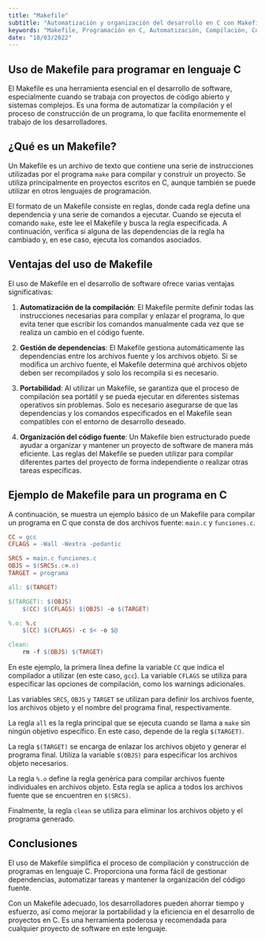 ```yaml
---
title: "Makefile"
subtitle: "Automatización y organización del desarrollo en C con Makefile"
keywords: "Makefile, Programación en C, Automatización, Compilación, Construcción"
date: "18/03/2022"
---
```


## Uso de Makefile para programar en lenguaje C

El Makefile es una herramienta esencial en el desarrollo de software, especialmente cuando se trabaja con proyectos de código abierto y sistemas complejos. Es una forma de automatizar la compilación y el proceso de construcción de un programa, lo que facilita enormemente el trabajo de los desarrolladores.

## ¿Qué es un Makefile?

Un Makefile es un archivo de texto que contiene una serie de instrucciones utilizadas por el programa `make` para compilar y construir un proyecto. Se utiliza principalmente en proyectos escritos en C, aunque también se puede utilizar en otros lenguajes de programación.

El formato de un Makefile consiste en reglas, donde cada regla define una dependencia y una serie de comandos a ejecutar. Cuando se ejecuta el comando `make`, este lee el Makefile y busca la regla especificada. A continuación, verifica si alguna de las dependencias de la regla ha cambiado y, en ese caso, ejecuta los comandos asociados.

## Ventajas del uso de Makefile

El uso de Makefile en el desarrollo de software ofrece varias ventajas significativas:

1. **Automatización de la compilación**: El Makefile permite definir todas las instrucciones necesarias para compilar y enlazar el programa, lo que evita tener que escribir los comandos manualmente cada vez que se realiza un cambio en el código fuente.

2. **Gestión de dependencias**: El Makefile gestiona automáticamente las dependencias entre los archivos fuente y los archivos objeto. Si se modifica un archivo fuente, el Makefile determina qué archivos objeto deben ser recompilados y solo los recompila si es necesario.

3. **Portabilidad**: Al utilizar un Makefile, se garantiza que el proceso de compilación sea portátil y se pueda ejecutar en diferentes sistemas operativos sin problemas. Solo es necesario asegurarse de que las dependencias y los comandos especificados en el Makefile sean compatibles con el entorno de desarrollo deseado.

4. **Organización del código fuente**: Un Makefile bien estructurado puede ayudar a organizar y mantener un proyecto de software de manera más eficiente. Las reglas del Makefile se pueden utilizar para compilar diferentes partes del proyecto de forma independiente o realizar otras tareas específicas.

## Ejemplo de Makefile para un programa en C

A continuación, se muestra un ejemplo básico de un Makefile para compilar un programa en C que consta de dos archivos fuente: `main.c` y `funciones.c`.

```makefile
CC = gcc
CFLAGS = -Wall -Wextra -pedantic

SRCS = main.c funciones.c
OBJS = $(SRCS:.c=.o)
TARGET = programa

all: $(TARGET)

$(TARGET): $(OBJS)
    $(CC) $(CFLAGS) $(OBJS) -o $(TARGET)

%.o: %.c
    $(CC) $(CFLAGS) -c $< -o $@

clean:
    rm -f $(OBJS) $(TARGET)
```

En este ejemplo, la primera línea define la variable `CC` que indica el compilador a utilizar (en este caso, `gcc`). La variable `CFLAGS` se utiliza para especificar las opciones de compilación, como los warnings adicionales.

Las variables `SRCS`, `OBJS` y `TARGET` se utilizan para definir los archivos fuente, los archivos objeto y el nombre del programa final, respectivamente.

La regla `all` es la regla principal que se ejecuta cuando se llama a `make` sin ningún objetivo específico. En este caso, depende de la regla `$(TARGET)`.

La regla `$(TARGET)` se encarga de enlazar los archivos objeto y generar el programa final. Utiliza la variable `$(OBJS)` para especificar los archivos objeto necesarios.

La regla `%.o` define la regla genérica para compilar archivos fuente individuales en archivos objeto. Esta regla se aplica a todos los archivos fuente que se encuentren en `$(SRCS)`.

Finalmente, la regla `clean` se utiliza para eliminar los archivos objeto y el programa generado.

## Conclusiones

El uso de Makefile simplifica el proceso de compilación y construcción de programas en lenguaje C. Proporciona una forma fácil de gestionar dependencias, automatizar tareas y mantener la organización del código fuente.

Con un Makefile adecuado, los desarrolladores pueden ahorrar tiempo y esfuerzo, así como mejorar la portabilidad y la eficiencia en el desarrollo de proyectos en C. Es una herramienta poderosa y recomendada para cualquier proyecto de software en este lenguaje.